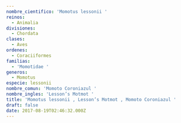 ```yaml
---
nombre_cientifico: 'Momotus lessonii '
reinos:
  - Animalia
divisiones:
  - Chordata
clases:
  - Aves
ordenes:
  - Coraciiformes
familias:
  - 'Momotidae '
generos:
  - Momotus
especie: lessonii
nombre_comun: 'Momoto Coroniazul '
nombre_ingles: 'Lesson’s Motmot '
title: 'Momotus lessonii , Lesson’s Motmot , Momoto Coroniazul '
draft: false
date: 2017-08-19T02:46:32.000Z
---
```


